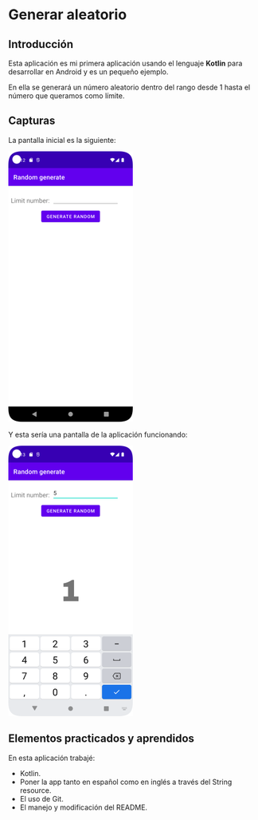 # Generar aleatorio

## Introducción

Esta aplicación es mi primera aplicación usando el lenguaje **Kotlin** para desarrollar en Android y es un pequeño ejemplo.

En ella se generará un número aleatorio dentro del rango desde 1 hasta el número que queramos como límite.

## Capturas

La pantalla inicial es la siguiente:

![Pantalla inicial](/images/captura_inicial_reducida.png)

Y esta sería una pantalla de la aplicación funcionando:

![Pantalla funcionado](/images/captura_funcionado_reducida.png)

## Elementos practicados y aprendidos

En esta aplicación trabajé:
- Kotlin.
- Poner la app tanto en español como en inglés a través del String resource.
- El uso de Git.
- El manejo y modificación del README.